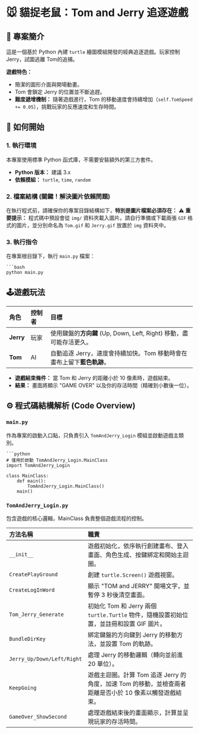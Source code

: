 # 🐭 貓捉老鼠：Tom and Jerry 追逐遊戲

## 🎯 專案簡介

這是一個基於 Python 內建 `turtle` 繪圖模組開發的經典追逐遊戲。玩家控制 Jerry，試圖逃離 Tom的追捕。

**遊戲特色：**
* 簡潔的圖形介面與開場動畫。
* Tom 會鎖定 Jerry 的位置並不斷追趕。
* **難度遞增機制：** 隨著遊戲進行，Tom 的移動速度會持續增加（`self.TomSpeed += 0.05`），挑戰玩家的反應速度和生存時間。

## 🚀 如何開始

### 1. 執行環境

本專案使用標準 Python 函式庫，不需要安裝額外的第三方套件。
* **Python 版本：** 建議 3.x
* **依賴模組：** `turtle`, `time`, `random` 

### 2. 檔案結構 (關鍵！解決圖片依賴問題)

在執行程式前，請確保你的專案目錄結構如下，**特別是圖片檔案必須存在：**
⚠️ **重要提示：** 程式碼中預設會從 `img/` 資料夾載入圖片。請自行準備或下載兩張 `GIF` 格式的圖片，並分別命名為 `Tom.gif` 和 `Jerry.gif` 放置於 `img` 資料夾中。

### 3. 執行指令

在專案根目錄下，執行 `main.py` 檔案：

    ```bash
    python main.py

## 🕹️遊戲玩法
| 角色 | 控制者 | 目標 |
| :--- | :--- | :--- |
| **Jerry** | 玩家 | 使用鍵盤的**方向鍵** (Up, Down, Left, Right) 移動，盡可能存活更久。 |
| **Tom** | AI | 自動追逐 Jerry，速度會持續加快。Tom 移動時會在畫布上留下**藍色軌跡**。 |

* **遊戲結束條件：** 當 Tom 和 Jerry 的距離小於 10 像素時，遊戲結束。
* **結果：** 畫面將顯示 "GAME OVER" 以及你的存活時間（精確到小數後一位）。


## ⚙️ 程式碼結構解析 (Code Overview)

### `main.py`

作為專案的啟動入口點，只負責引入 `TomAndJerry_Login` 模組並啟動遊戲主類別。

    ```python
    # 僅用於啟動 TomAndJerry_Login.MainClass
    import TomAndJerry_Login

    class MainClass:
        def main():
            TomAndJerry_Login.MainClass()
        main()

### `TomAndJerry_Login.py`

包含遊戲的核心邏輯，MainClass 負責整個遊戲流程的控制。

| 方法名稱 | 職責 |
| :--- | :--- |
| `__init__` | 遊戲初始化，依序執行創建畫布、登入畫面、角色生成、按鍵綁定和開始主迴圈。 |
| `CreatePlayGround` | 創建 `turtle.Screen()` 遊戲視窗。 |
| `CreateLogInWord` | 顯示 "TOM and JERRY" 開場文字，並暫停 3 秒後清空畫面。 |
| `Tom_Jerry_Generate` | 初始化 Tom 和 Jerry 兩個 `turtle.Turtle` 物件，隨機設置初始位置，並註冊和設置 GIF 圖片。 |
| `BundleDirKey` | 綁定鍵盤的方向鍵到 Jerry 的移動方法，並設置 Tom 的軌跡。 |
| `Jerry_Up/Down/Left/Right` | 處理 Jerry 的移動邏輯（轉向並前進 20 單位）。 |
| `KeepGoing` | 遊戲主迴圈。計算 Tom 追逐 Jerry 的角度，加速 Tom 的移動，並檢查兩者距離是否小於 10 像素以觸發遊戲結束。 |
| `GameOver_ShowSecond` | 處理遊戲結束後的畫面顯示，計算並呈現玩家的存活時間。 |
